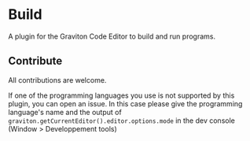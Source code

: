 # Build
A plugin for the Graviton Code Editor to build and run programs.

## Contribute
All contributions are welcome.

If one of the programming languages you use is not supported by this plugin, you can open an issue.
In this case please give the programming language's name and the output of ```graviton.getCurrentEditor().editor.options.mode``` in the dev console (Window > Developpement tools)